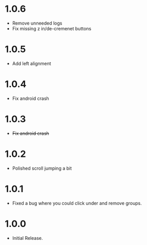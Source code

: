 # 1.0.6
- Remove unneeded logs
- Fix missing z in/de-cremenet buttons

# 1.0.5
- Add left alignment

# 1.0.4
- Fix android crash

# 1.0.3
- ~~Fix android crash~~

# 1.0.2
- Polished scroll jumping a bit

# 1.0.1
- Fixed a bug where you could click under and remove groups.

# 1.0.0
- Initial Release.

